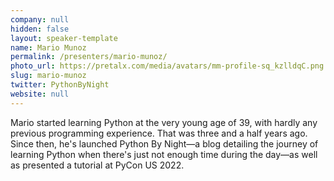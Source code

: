 ```yaml
---
company: null
hidden: false
layout: speaker-template
name: Mario Munoz
permalink: /presenters/mario-munoz/
photo_url: https://pretalx.com/media/avatars/mm-profile-sq_kzlldqC.png
slug: mario-munoz
twitter: PythonByNight
website: null
---
```


Mario started learning Python at the very young age of 39, with hardly any previous programming experience. That was three and a half years ago. Since then, he's launched Python By Night&mdash;a blog detailing the journey of learning Python when there's just not enough time during the day&mdash;as well as presented a tutorial at PyCon US 2022.
